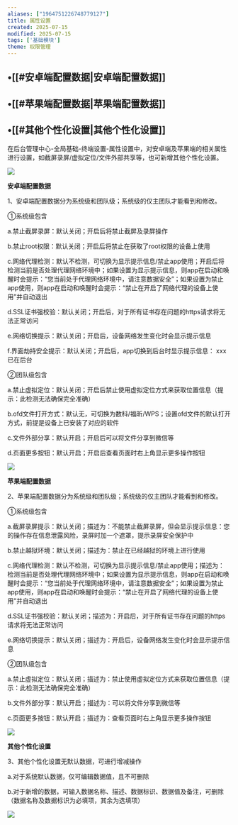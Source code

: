 ```yaml
---
aliases: ["1964751226748779127"]
title: 属性设置
created: 2025-07-15
modified: 2025-07-15
tags: ['基础模块']
theme: 权限管理
---
```


## •[[#安卓端配置数据|安卓端配置数据]]

## •[[#苹果端配置数据|苹果端配置数据]]

## •[[#其他个性化设置|其他个性化设置]]

在后台管理中心-全局基础-终端设置-属性设置中，对安卓端及苹果端的相关属性进行设置，如截屏录屏/虚拟定位/文件外部共享等，也可新增其他个性化设置。

![](b842592b0bc33abc07c0a7f98d70da7e.jpg)

**安卓端配置数据**

1、安卓端配置数据分为系统级和团队级；系统级的仅主团队才能看到和修改。

①系统级包含

a.禁止截屏录屏：默认关闭；开启后将禁止截屏及录屏操作

b.禁止root权限：默认关闭；开启后将禁止在获取了root权限的设备上使用

c.网络代理检测：默认不检测，可切换为显示提示信息/禁止app使用；开启后将检测当前是否处理代理网络环境中；如果设置为显示提示信息，则app在启动和唤醒时会提示：“您当前处于代理网络环境中，请注意数据安全”；如果设置为禁止app使用，则app在启动和唤醒时会提示：“禁止在开启了网络代理的设备上使用”并自动退出

d.SSL证书强校验：默认关闭；开启后，对于所有证书存在问题的https请求将无法正常访问

e.网络切换提示：默认关闭；开启后，设备网络发生变化时会显示提示信息

f.界面劫持安全提示：默认关闭；开启后，app切换到后台时显示提示信息： xxx已在后台

②团队级包含

a.禁止虚拟定位：默认关闭；开启后禁止使用虚拟定位方式来获取位置信息（提示：此检测无法确保完全准确）

b.ofd文件打开方式：默认无，可切换为数科/福昕/WPS；设置ofd文件的默认打开方式，前提是设备上已安装了对应的软件

c.文件外部分享：默认开启；开启后可以将文件分享到微信等

d.页面更多按钮：默认开启；开启后查看页面时右上角显示更多操作按钮

![](2c8aff4c51395cb61c0254dce96ec1fb.jpg)

**苹果端配置数据**

2、苹果端配置数据分为系统级和团队级；系统级的仅主团队才能看到和修改。

①系统级包含

a.截屏录屏提示：默认关闭；描述为：不能禁止截屏录屏，但会显示提示信息：您的操作存在信息泄露风险，录屏时加一个遮罩，提示录屏安全保护中

b.禁止越狱环境：默认关闭；描述为：禁止在已经越狱的环境上进行使用

c.网络代理检测：默认不检测，可切换为显示提示信息/禁止app使用；描述为：检测当前是否处理代理网络环境中；如果设置为显示提示信息，则app在启动和唤醒时会提示：“您当前处于代理网络环境中，请注意数据安全”；如果设置为禁止app使用，则app在启动和唤醒时会提示：“禁止在开启了网络代理的设备上使用”并自动退出

d.SSL证书强校验：默认关闭；描述为：开启后，对于所有证书存在问题的https请求将无法正常访问

e.网络切换提示：默认关闭；描述为：开启后，设备网络发生变化时会显示提示信息

②团队级包含

a.禁止虚拟定位：默认关闭；描述为：禁止使用虚拟定位方式来获取位置信息（提示：此检测无法确保完全准确）

b.文件外部分享：默认开启；描述为：可以将文件分享到微信等

c.页面更多按钮：默认开启；描述为：查看页面时右上角显示更多操作按钮

![](b4127bb3cec22e4d4d2cc75cfb4462ca.jpg)

**其他个性化设置**

3、其他个性化设置无默认数据，可进行增减操作

a.对于系统默认数据，仅可编辑数据值，且不可删除

b.对于新增的数据，可输入数据名称、描述、数据标识、数据值及备注，可删除（数据名称及数据标识为必填项，其余为选填项）

![](26d6cbdad620a7d92ec20021134d34eb.jpg)